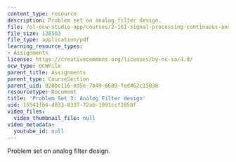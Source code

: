 ```yaml
---
content_type: resource
description: Problem set on analog filter design.
file: /ol-ocw-studio-app/courses/2-161-signal-processing-continuous-and-discrete-fall-2008/15541fb6d833833772ab1091ccf2858f_ps3.pdf
file_size: 128503
file_type: application/pdf
learning_resource_types:
- Assignments
license: https://creativecommons.org/licenses/by-nc-sa/4.0/
ocw_type: OCWFile
parent_title: Assignments
parent_type: CourseSection
parent_uid: 828bc116-ed5e-7b49-6689-fed462c15038
resourcetype: Document
title: 'Problem Set 3: Analog Filter design'
uid: 15541fb6-d833-8337-72ab-1091ccf2858f
video_files:
  video_thumbnail_file: null
video_metadata:
  youtube_id: null
---
```

Problem set on analog filter design.